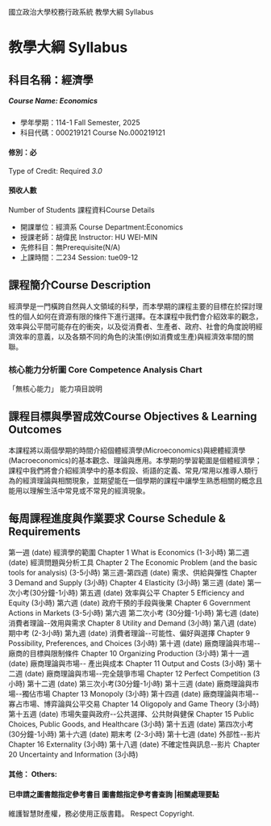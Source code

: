 國立政治大學校務行政系統 教學大綱 Syllabus
# 教學大綱 Syllabus
##  科目名稱：經濟學
#####  Course Name: Economics
  * 學年學期：114-1 Fall Semester, 2025 
  * 科目代碼：000219121 Course No.000219121
#### 修別：必
Type of Credit: Required 
_3.0_
#### 預收人數
Number of Students
課程資料Course Details
  * 開課單位：經濟系 Course Department:Economics 
  * 授課老師：胡偉民 Instructor: HU WEI-MIN 
  * 先修科目：無Prerequisite(N/A)
  * 上課時間：二234 Session: tue09-12
##  課程簡介Course Description
經濟學是一門橫跨自然與人文領域的科學，而本學期的課程主要的目標在於探討理性的個人如何在資源有限的條件下進行選擇。在本課程中我們會介紹效率的觀念，效率與公平間可能存在的衝突，以及從消費者、生產者、政府、社會的角度說明經濟效率的意義，以及各類不同的角色的決策(例如消費或生產)與經濟效率間的關聯。
###  核心能力分析圖 Core Competence Analysis Chart
「無核心能力」 
能力項目說明
##  課程目標與學習成效Course Objectives & Learning Outcomes 
本課程將以兩個學期的時間介紹個體經濟學(Microeconomics)與總體經濟學(Macroeconomics)的基本觀念、理論與應用。本學期的學習範圍是個體經濟學；課程中我們將會介紹經濟學中的基本假設、術語的定義、常見/常用以推導人類行為的經濟理論與相關現象，並期望能在一個學期的課程中讓學生熟悉相關的概念且能用以理解生活中常見或不常見的經濟現象。
##  每周課程進度與作業要求 Course Schedule & Requirements
第一週 (date) 經濟學的範圍
Chapter 1 What is Economics (1-3小時)
第二週 (date) 經濟問題與分析工具
Chapter 2 The Economic Problem (and the basic tools for analysis) (3-5小時)
第三週-第四週 (date) 需求、供給與彈性
Chapter 3 Demand and Supply (3小時)
Chapter 4 Elasticity (3小時)
第三週 (date) 第一次小考(30分鐘-1小時)
第五週 (date) 效率與公平
Chapter 5 Efficiency and Equity (3小時)
第六週 (date) 政府干預的手段與後果
Chapter 6 Government Actions in Markets (3-5小時)
第六週 第二次小考 (30分鐘-1小時)
第七週 (date) 消費者理論--效用與需求
Chapter 8 Utility and Demand (3小時)
第八週 (date) 期中考 (2-3小時)
第九週 (date) 消費者理論--可能性、偏好與選擇
Chapter 9 Possibility, Preferences, and Choices (3小時)
第十週 (date) 廠商理論與市場--廠商的目標與限制條件
Chapter 10 Organizing Production (3小時)
第十一週 (date) 廠商理論與市場-- 產出與成本
Chapter 11 Output and Costs (3小時)
第十二週 (date) 廠商理論與市場--完全競爭市場
Chapter 12 Perfect Competition (3小時)
第十二週 (date) 第三次小考(30分鐘-1小時)
第十三週 (date) 廠商理論與市場--獨佔市場
Chapter 13 Monopoly (3小時)
第十四週 (date) 廠商理論與市場--寡占市場、博弈論與公平交易
Chapter 14 Oligopoly and Game Theory (3小時)
第十五週 (date) 市場失靈與政府--公共選擇、公共財與健保
Chapter 15 Public Choices, Public Goods, and Healthcare (3小時)
第十五週 (date) 第四次小考 (30分鐘-1小時)
第十六週 (date) 期末考 (2-3小時)
第十七週 (date) 外部性--影片
Chapter 16 Externality (3小時)
第十八週 (date) 不確定性與訊息--影片
Chapter 20 Uncertainty and Information (3小時)
####  其他： Others:
####  已申請之圖書館指定參考書目  圖書館指定參考書查詢 |相關處理要點
維護智慧財產權，務必使用正版書籍。 Respect Copyright.